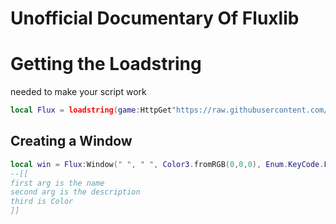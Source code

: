 # Unofficial Documentary Of Fluxlib
# Getting the Loadstring
needed to make your script work
```lua
local Flux = loadstring(game:HttpGet"https://raw.githubusercontent.com/ExploitCoder7/123/main/fluxlib.txt")()
```

## Creating a Window
```lua
local win = Flux:Window(" ", " ", Color3.fromRGB(0,0,0), Enum.KeyCode.LeftControl)
--[[
first arg is the name
second arg is the description
third is Color
]]
```
